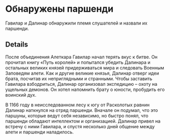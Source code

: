 # Обнаружены паршенди
Гавилар и Далинар обнаружили племя слушателей и назвали их паршенди.

## Details
После объединения Алеткара Гавилар начал терять вкус к битве. Он прочитал книгу «Путь королей» и попытался убедить Далинара и остальных великих князей придерживаться мира и следовать Военным Заповедям алети. Как и другие великие князья, Далинар отверг идеи брата, посчитав их неприглядными и странными. Чтобы заставить Гавилара взбодриться, Далинар организовал экспедицию – охоту на ущельных демонов. Он хотел напомнить брату о юности, пробудить его воинский дух.

В 1166 году в неисследованном лесу к югу от Расколотых равнин Далинар наткнулся на отряд паршенди. Вначале он подумал, что это паршуны, которые ведут себя независимо, но быстро понял, что паршенди обладают интеллектом и организацией. Далинар привел на встречу с ними Гавилара, и спустя несколько дней общение между алети и паршенди наладилось.
